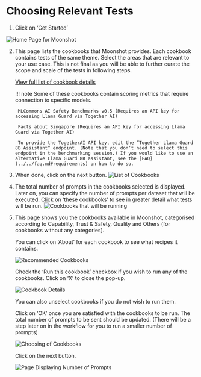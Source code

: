 # Choosing Relevant Tests

1. Click on ‘Get Started’ 

![Home Page for Moonshot](./imgs/get_started(1).png)

2. This page lists the cookbooks that Moonshot provides. Each cookbook contains tests of the same theme. Select the areas that are relevant to your use case. This is not final as you will be able to further curate the scope and scale of the tests in following steps.   

    [View full list of cookbook details](../../resources/cookbooks.md) 

    !!! note 
        Some of these cookbooks contain scoring metrics that require connection to specific models. 

        MLCommons AI Safety Benchmarks v0.5 (Requires an API key for accessing Llama Guard via Together AI)

        Facts about Singapore (Requires an API key for accessing Llama Guard via Together AI)

        To provide the TogetherAI API key, edit the “Together Llama Guard 8B Assistant” endpoint. (Note that you don’t need to select this endpoint in the benchmarking session.) If you would like to use an alternative Llama Guard 8B assistant, see the [FAQ](../../faq.md#requirements) on how to do so.


3. When done, click on the next button. 
    ![List of Cookbooks](./imgs/list_cookbooks(2).png) 

4. The total number of prompts in the cookbooks selected is displayed. Later on, you can specify the number of       prompts per dataset that will be executed. Click on ‘these cookbooks’ to see in greater detail what tests will be run. 
    ![Cookbooks that will be running](./imgs/cookbook_recommendations(3).png)

5. This page shows you the cookbooks available in Moonshot, categorised according to Capability, Trust & Safety, Quality and Others (for cookbooks without any categories).   

    You can click on ‘About’ for each cookbook to see what recipes it contains. 

    ![Recommended Cookbooks](./imgs/benchmarking(4).png) 

    Check the ‘Run this cookbook’ checkbox if you wish to run any of the cookbooks. Click on ‘X’ to close the pop-up. 

    ![Cookbook Details](./imgs/benchmarking(5).png) 

    You can also unselect cookbooks if you do not wish to run them. 

    Click on ‘OK’ once you are satisfied with the cookbooks to be run. The total number of prompts to be sent should be updated. (There will be a step later on in the workflow for you to run a smaller number of prompts) 

    ![Choosing of Cookbooks](./imgs/benchmarking(6).png) 

    Click on the next button. 

    ![Page Displaying Number of Prompts](./imgs/benchmarking(7).png) 
